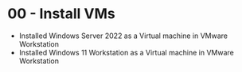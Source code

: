 # 00 - Install VMs


* Installed Windows Server 2022 as a Virtual machine in VMware Workstation
* Installed Windows 11 Workstation as a Virtual machine in VMware Workstation